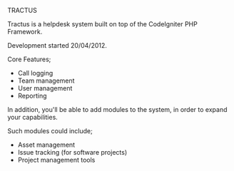 TRACTUS

Tractus is a helpdesk system built on top of the CodeIgniter PHP Framework.

Development started 20/04/2012.

Core Features;
 - Call logging
 - Team management
 - User management
 - Reporting

In addition, you'll be able to add modules to the system, in order to expand your capabilities.

Such modules could include;
 - Asset management
 - Issue tracking (for software projects)
 - Project management tools
